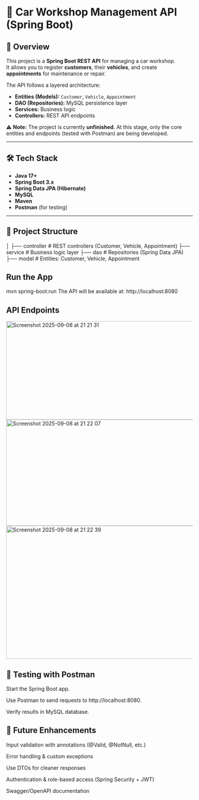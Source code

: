  # 🚗 Car Workshop Management API (Spring Boot)

## 📌 Overview
This project is a **Spring Boot REST API** for managing a car workshop.  
It allows you to register **customers**, their **vehicles**, and create **appointments** for maintenance or repair.  

The API follows a layered architecture:
- **Entities (Models):** `Customer`, `Vehicle`, `Appointment`  
- **DAO (Repositories):** MySQL persistence layer  
- **Services:** Business logic  
- **Controllers:** REST API endpoints  

⚠️ **Note:** The project is currently **unfinished**. At this stage, only the core entities and endpoints (tested with Postman) are being developed.

---

## 🛠️ Tech Stack
- **Java 17+**
- **Spring Boot 3.x**
- **Spring Data JPA (Hibernate)**
- **MySQL**  
- **Maven**  
- **Postman** (for testing)  

---

## 📂 Project Structure
│
├── controller # REST controllers (Customer, Vehicle, Appointment)
├── service # Business logic layer
├── dao # Repositories (Spring Data JPA)
├── model # Entities: Customer, Vehicle, Appointment


## Run the App

mvn spring-boot:run
The API will be available at: http://localhost:8080

## API Endpoints
<img width="858" height="265" alt="Screenshot 2025-09-08 at 21 21 31" src="https://github.com/user-attachments/assets/ac7ee6fc-ff9e-4521-b17b-f4bbe485cee0" />

<img width="1078" height="286" alt="Screenshot 2025-09-08 at 21 22 07" src="https://github.com/user-attachments/assets/20f41e02-bf2e-48e8-8824-81c71d265dfe" />

<img width="869" height="358" alt="Screenshot 2025-09-08 at 21 22 39" src="https://github.com/user-attachments/assets/7d475094-3b30-4238-90d5-71a6f74a7bf7" />




## 🧪 Testing with Postman

Start the Spring Boot app.

Use Postman to send requests to http://localhost:8080.

Verify results in MySQL database.

## 🚀 Future Enhancements

Input validation with annotations (@Valid, @NotNull, etc.)

Error handling & custom exceptions

Use DTOs for cleaner responses

Authentication & role-based access (Spring Security + JWT)

Swagger/OpenAPI documentation


